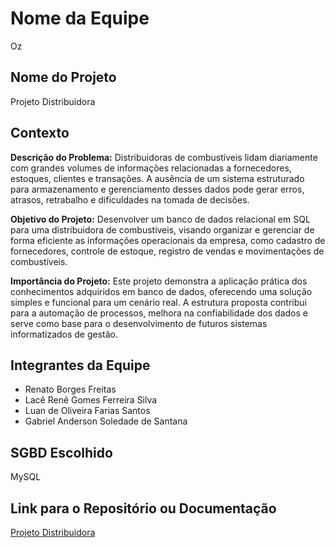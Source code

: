 # Nome da Equipe
Oz

## Nome do Projeto
Projeto Distribuidora

## Contexto
**Descrição do Problema:** 
Distribuidoras de combustíveis lidam diariamente com grandes volumes de informações relacionadas a fornecedores, estoques, clientes e transações. A ausência de um sistema estruturado para armazenamento e gerenciamento desses dados pode gerar erros, atrasos, retrabalho e dificuldades na tomada de decisões.

**Objetivo do Projeto:** 
Desenvolver um banco de dados relacional em SQL para uma distribuidora de combustíveis, visando organizar e gerenciar de forma eficiente as informações operacionais da empresa, como cadastro de fornecedores, controle de estoque, registro de vendas e movimentações de combustíveis.

**Importância do Projeto:** 
Este projeto demonstra a aplicação prática dos conhecimentos adquiridos em banco de dados, oferecendo uma solução simples e funcional para um cenário real. A estrutura proposta contribui para a automação de processos, melhora na confiabilidade dos dados e serve como base para o desenvolvimento de futuros sistemas informatizados de gestão.

## Integrantes da Equipe
- Renato Borges Freitas
- Lacê Renê Gomes Ferreira Silva
- Luan de Oliveira Farias Santos
- Gabriel Anderson Soledade de Santana

## SGBD Escolhido
MySQL

## Link para o Repositório ou Documentação
[Projeto Distribuidora](https://github.com/rennegomes/distribuidora)
